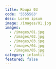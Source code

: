 ```yaml
---
title: Roupa 03
code: '5555563'
desc: Lorem ipsum
image: /images/01.jpg
images:
  - /images/01.jpg
  - /images/02.jpg
  - /images/03.jpg
  - /images/04.jpg
  - /images/05.jpg
category: infantil
featured: false
---
```

